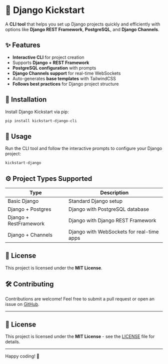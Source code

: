 # 🚀 Django Kickstart

A **CLI tool** that helps you set up Django projects quickly and efficiently with options like **Django REST Framework**, **PostgreSQL**, and **Django Channels**.

## ✨ Features

- **Interactive CLI** for project creation
- Supports **Django + REST Framework**
- **PostgreSQL configuration** with prompts
- **Django Channels support** for real-time WebSockets
- Auto-generates **base templates** with TailwindCSS
- **Follows best practices** for Django project structure

## 🚀 Installation

Install Django Kickstart via pip:

```bash
pip install kickstart-django-cli
```

## 🚀 Usage

Run the CLI tool and follow the interactive prompts to configure your Django project:

```bash
kickstart-django
```

## ⚙️ Project Types Supported

| Type                   | Description                               |
| ---------------------- | ----------------------------------------- |
| Basic Django           | Standard Django setup                     |
| Django + Postgres      | Django with PostgreSQL database           |
| Django + RestFramework | Django with Django REST Framework         |
| Django + Channels      | Django with WebSockets for real-time apps |

## 📜 License

This project is licensed under the **MIT License**.

## 🛠 Contributing

Contributions are welcome! Feel free to submit a pull request or open an issue on [GitHub](https://github.com/remithrn/django-kickstart-cli).

---

## 📝 License

This project is licensed under the **MIT License** - see the [LICENSE](./LICENSE) file for details.

---

Happy coding! 🚀

